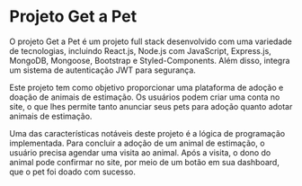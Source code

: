 # Projeto Get a Pet

O projeto Get a Pet é um projeto full stack desenvolvido com uma variedade de tecnologias, incluindo React.js, Node.js com JavaScript, Express.js, MongoDB, Mongoose, Bootstrap e Styled-Components. Além disso, integra um sistema de autenticação JWT para segurança.

Este projeto tem como objetivo proporcionar uma plataforma de adoção e doação de animais de estimação. Os usuários podem criar uma conta no site, o que lhes permite tanto anunciar seus pets para adoção quanto adotar animais de estimação.

Uma das características notáveis deste projeto é a lógica de programação implementada. Para concluir a adoção de um animal de estimação, o usuário precisa agendar uma visita ao animal. Após a visita, o dono do animal pode confirmar no site, por meio de um botão em sua dashboard, que o pet foi doado com sucesso.

